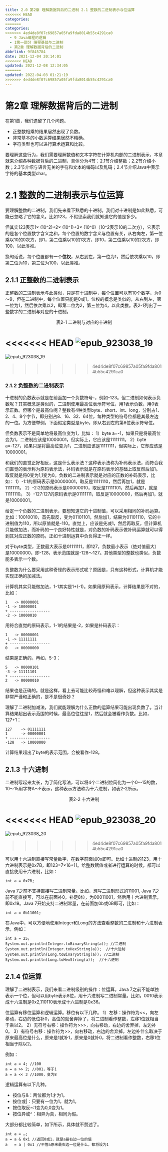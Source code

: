 ```yaml
---
title: 2.0 第2章 理解数据背后的二进制 2.1 整数的二进制表示与位运算
<<<<<<< HEAD
categories:
=======
categories: 
>>>>>>> 4ed4de8f07c69857a05fa9fda8014b55c4291ca0
  - 9 Java编程的逻辑
  - 1第一部分 编程基础与二进制
  - 第2章 理解数据背后的二进制
abbrlink: 9f845784
date: 2021-12-04 20:14:01
<<<<<<< HEAD
updated: 2021-12-08 12:34:05
=======
updated: 2022-04-03 01:21:19
>>>>>>> 4ed4de8f07c69857a05fa9fda8014b55c4291ca0
---
```

# 第2章 理解数据背后的二进制
在第1章，我们遗留了几个问题。
- 正整数相乘的结果居然出现了负数。
- 非常基本的小数运算结果居然不精确。
- 字符类型也可以进行算术运算和比较。

要理解这些行为，我们需要理解数值和文本字符在计算机内部的二进制表示，本章就来介绍各种数据背后的二进制，具体分为4节：2.1节介绍整数；2.2节介绍小数；2.3节介绍与语言无关的字符和文本的编码以及乱码；2.4节介绍Java中表示字符的基本类型char。

# 2.1 整数的二进制表示与位运算
要理解整数的二进制，我们先来看下熟悉的十进制。我们对十进制是如此熟悉，可能已忽略了它的含义。比如123，不假思索我们就知道它的值是多少。

但其实123表示1× (10^2)+2× (10^1)+3× (10^0)（10^2表示10的二次方），它表示的是各个位置数字含义之和，每个位置的数字含义与位置有关，从右向左，第一位乘以10的0次方，即1，第二位乘以10的1次方，即10，第三位乘以10的2次方，即100，以此类推。

换句话说，每个位置都有一个**位权**，从右到左，第一位为1，然后依次乘以10，即第二位为10，第三位为100，以此类推。

## 2.1.1 正整数的二进制表示
正整数的二进制表示与此类似，只是在十进制中，每个位置可以有10个数字，为0～9，但在二进制中，每个位置只能是0或1。位权的概念是类似的，从右到左，第一位为1，然后依次乘以2，即第二位为2，第三位为4，以此类推。表2-1列出了一些数字的二进制与对应的十进制。

<center>表2-1 二进制与对应的十进制</center>

<<<<<<< HEAD
![epub_923038_19](https://raw.githubusercontent.com/lanlan2017/images/master/Blog/Sum/20211201223406.jpeg)
=======
![epub_923038_19](https://gitee.com/XiaoLan223/images/raw/master/Blog/Sum/20211201223406.jpeg)
>>>>>>> 4ed4de8f07c69857a05fa9fda8014b55c4291ca0

### 2.1.2 负整数的二进制表示
十进制的负数表示就是在前面加一个负数符号-，例如-123。但二进制如何表示负数呢？其实概念是类似的，二进制使用最高位表示符号位，用1表示负数，用0表示正数。但哪个是最高位呢？整数有4种类型byte、short、int、long，分别占1、2、4、8个字节，即分别占8、16、32、64位，每种类型的符号位都是其最左边的一位。为方便举例，下面假定类型是byte，即从右到左的第8位表示符号位。

但负数表示不是简单地将最高位变为1，比如：
1）byte a=-1，如果只是将最高位变为1，二进制应该是10000001，但实际上，它应该是11111111。
2）byte a=-127，如果只是将最高位变为1，二进制应该是11111111，但实际上，它却应该是10000001。

和我们的直觉正好相反，这是什么表示法？这种表示法称为补码表示法，而符合我们直觉的表示称为原码表示法，补码表示就是在原码表示的基础上取反然后加1。取反就是将0变为1,1变为0。负数的二进制表示就是对应的正数的补码表示，比如：
1）-1:1的原码表示是00000001，取反是11111110，然后再加1，就是11111111。
2）-2:2的原码表示是00000010，取反是11111101，然后再加1，就是11111110。
3）-127:127的原码表示是01111111，取反是10000000，然后再加1，就是10000001。

给定一个负数的二进制表示，要想知道它的十进制值，可以采用相同的补码运算。比如：10010010，首先取反，变为01101101，然后加1，结果为01101110，它的十进制值为110，所以原值就是-110。直觉上，应该是先减1，然后再取反，但计算机只能做加法，而补码的一个良好特性就是，对负数的补码表示做补码运算就可以得到其对应正数的原码，正如十进制运算中负负得正一样。

对于byte类型，正数最大表示是01111111，即127，负数最小表示（绝对值最大）是10000000，即-128，表示范围就是-128～127。其他类型的整数也类似，负数能多表示一个数。

负整数为什么要采用这种奇怪的表示形式呢？原因是，只有这种形式，计算机才能实现正确的加减法。

计算机其实只能做加法，1-1其实是1+(-1)。如果用原码表示，计算结果是不对的，比如：

```
1   -> 00000001
-1 -> 10000001
+ ------------------
-2 -> 10000010
```

用符合直觉的原码表示，1-1的结果是-2，如果是补码表示：

```
1   -> 00000001
-1 -> 11111111
+ ------------------
0   -> 00000000
```

结果是正确的。再如，5-3：

```
5   -> 00000101
-3 -> 11111101
+ ------------------
2   -> 00000010
```

结果也是正确的。就是这样，看上去可能比较奇怪和难以理解，但这种表示其实是非常严谨和正确的，是不是很奇妙？

理解了二进制加减法，我们就能理解为什么正数的运算结果可能出现负数了。当计算结果超出表示范围的时候，最高位往往是1，然后就会被看作负数。比如，127+1：

```
127    -> 01111111
1      -> 00000001
+ ------------------
-128   -> 10000000
```

计算结果超出了byte的表示范围，会被看作-128。

## 2.1.3 十六进制
二进制写起来太长，为了简化写法，可以将4个二进制位简化为一个0～15的数，10～15用字符A～F表示，这种表示方法称为十六进制，如表2-2所示。

<center>表2-2 十六进制</center>


<<<<<<< HEAD
![epub_923038_20](https://raw.githubusercontent.com/lanlan2017/images/master/Blog/Sum/20211201223630.jpeg)
=======
![epub_923038_20](https://gitee.com/XiaoLan223/images/raw/master/Blog/Sum/20211201223630.jpeg)
>>>>>>> 4ed4de8f07c69857a05fa9fda8014b55c4291ca0

可以用十六进制直接写常量数字，在数字前面加0x即可。比如十进制的123，用十六进制表示是0x7B，即123=7×16+11。给整数赋值或者进行运算的时候，都可以直接使用十六进制，比如：

```
int a = 0x7B;
```

Java 7之前不支持直接写二进制常量。比如，想写二进制形式的11001, Java 7之前不能直接写，可以在前面补0，补足8位，为00011001，然后用十六进制表示，即0x19。Java 7开始支持二进制常量，在前面加0b或0B即可，比如：

```
int a = 0b11001;
```

在Java中，可以方便地使用Integer和Long的方法查看整数的二进制和十六进制表示，例如：

```
int a = 25;
System.out.println(Integer.toBinaryString(a)); //二进制
System.out.println(Integer.toHexString(a));  //十六进制
System.out.println(Long.toBinaryString(a)); //二进制
System.out.println(Long.toHexString(a));  //十六进制
```

## 2.1.4 位运算
理解了二进制表示，我们来看二进制级别的操作：位运算。Java 7之前不能单独表示一个位，但可以用byte表示8位，用十六进制写二进制常量。比如，0010表示成十六进制是0x2,110110表示成十六进制是0x36。

位运算有移位运算和逻辑运算。移位有以下几种。
1）左移：操作符为<<，向左移动，右边的低位补0，高位的就舍弃掉了，将二进制看作整数，左移1位就相当于乘以2。
2）无符号右移：操作符为>>>，向右移动，右边的舍弃掉，左边补0。
3）有符号右移：操作符为>>，向右移动，右边的舍弃掉，左边补什么取决于原来最高位是什么，原来是1就补1，原来是0就补0，将二进制看作整数，右移1位相当于除以2。

例如：

```
int a = 4; //100
a = a >> 2; //001，等于1
a = a << 3 //1000，变为8
```

逻辑运算有以下几种。

- 按位与&：两位都为1才为1。
- 按位或|：只要有一位为1，就为1。
- 按位取反~:1变为0,0变为1。
- 按位异或^：相异为真，相同为假。

大部分都比较简单，如下所示，具体就不赘述了。

```
int a = …;
a = a & 0x1 //返回0或1，就是a最右边一位的值
a   = a | 0x1 //不管a原来最右边一位是什么，都将设为1
```
